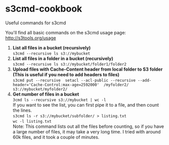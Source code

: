 # s3cmd-cookbook
Useful commands for s3cmd

You'll find all basic commands on the s3cmd usage page: http://s3tools.org/usage

1. **List all files in a bucket (recursively)** <br>
   ```s3cmd --recursive ls s3://mybucket```
2. **List all files in a folder in a bucket (recursively)** <br>
   ```s3cmd --recursive ls s3://mybucket/folder1/folder2```
3. **Upload files with Cache-Content header from local folder to S3 folder (This is useful if you need to add headers to files)** <br>
   ```s3cmd put --recursive  setacl --acl-public --recursive --add-header='Cache-Control:max-age=2592000'  /myfolder2/  s3://mybucket/myfolder2/```
4. **Get number of files in a bucket** <br>
   ```3cmd ls --recursive s3://mybucket | wc -l``` <br>
   If you want to see the list, you can first pipe it to a file, and then count the lines. <br>
   ```s3cmd ls -r s3://mybucket/subfolder/ > listing.txt``` <br>
   ```wc -l listing.txt``` <br>
   Note: This command lists out all the files before counting, so if you have a large number of files, it may take a very long time. I tried with around 60k files, and it took a couple of minutes.
